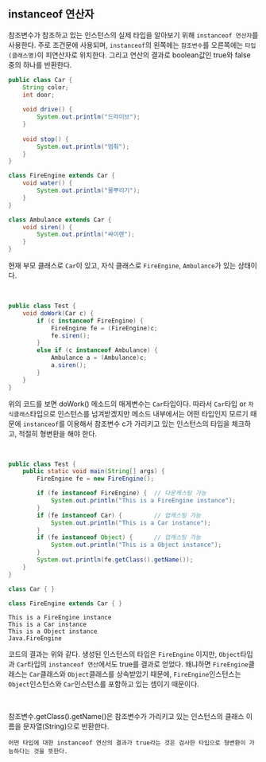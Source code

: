 ## instanceof 연산자

참조변수가 참조하고 있는 인스턴스의 실제 타입을 알아보기 위해 `instanceof 연산자`를 사용한다. 주로 조건문에 사용되며, 
`instanceof`의 왼쪽에는 `참조변수`를 오른쪽에는 `타입(클래스명)`이 피연산자로 위치한다. 그리고 연산의 결과로 boolean값인 true와
false 중의 하나를 반환한다.

```java
public class Car {
    String color;
    int door;
    
    void drive() {
        System.out.println("드라이브");
    }
    
    void stop() {
        System.out.println("멈춰");
    }
}

class FireEngine extends Car {
    void water() {
        System.out.println("물뿌리기");
    }
}

class Ambulance extends Car {
    void siren() {
        System.out.println("싸이렌");
    }
}
```  

현재 부모 클래스로 `Car`이 있고, 자식 클래스로 `FireEngine`, `Ambulance`가 있는 상태이다. 

<br>

```java
public class Test {
    void doWork(Car c) {
        if (c instanceof FireEngine) {
            FireEngine fe = (FireEngine)c;
            fe.siren();
        }
        else if (c instanceof Ambulance) {
            Ambulance a = (Ambulance)c;
            a.siren();
        }
    }    
}
```

위의 코드를 보면 doWork() 메소드의 매게변수는 `Car`타입이다. 따라서 `Car`타입 or `자식클래스`타입으로 인스턴스를 넘겨받겠지만
메소드 내부에서는 어떤 타입인지 모르기 때문에 `instanceof`를 이용해서 참조변수 c가 가리키고 있는 인스턴스의 타입을 체크하고, 적절히
형변환을 해야 한다.

<br>

```java
public class Test {
    public static void main(String[] args) {
        FireEngine fe = new FireEngine();

        if (fe instanceof FireEngine) {  // 다운캐스팅 가능
            System.out.println("This is a FireEngine instance");
        }
        if (fe instanceof Car) {         // 업캐스팅 가능
            System.out.println("This is a Car instance");
        }
        if (fe instanceof Object) {      // 업캐스팅 가능
            System.out.println("This is a Object instance");
        }
        System.out.println(fe.getClass().getName());
    }
}

class Car { }

class FireEngine extends Car { }
```

```
This is a FireEngine instance
This is a Car instance
This is a Object instance
Java.FireEngine
```

코드의 결과는 위와 같다. 생성된 인스턴스의 타입은 `FireEngine` 이지만, `Object`타입과 `Car`타입의 `instanceof 연산`에서도 true를 결과로 얻었다.
왜냐하면 `FireEngine`클래스는 `Car`클래스와 `Object`클래스를 상속받았기 때문에, `FireEngine`인스턴스는 `Object`인스턴스와 
`Car`인스턴스를 포함하고 있는 셈이기 때문이다.
 
<br>

참조변수.getClass().getName()은 참조변수가 가리키고 있는 인스턴스의 클래스 이름을 문자열(String)으로 반환한다. 

```
어떤 타입에 대한 instanceof 연산의 결과가 true라는 것은 검사한 타입으로 형변환이 가능하다는 것을 뜻한다. 
```